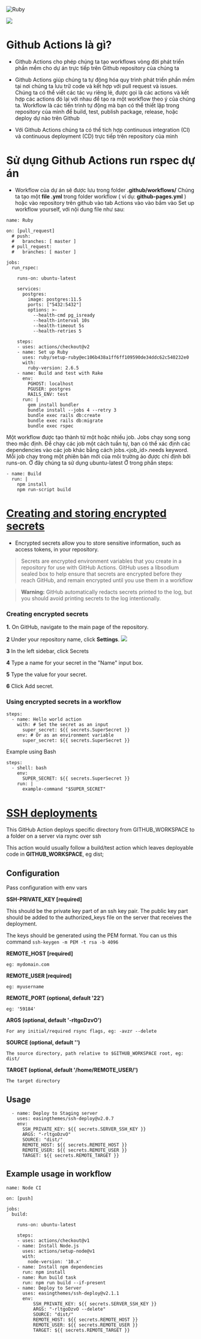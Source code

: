 ![Ruby](https://github.com/nguyenthanhcong101096/github-action-example/workflows/Ruby/badge.svg)

![](https://images.viblo.asia/d2359817-5d94-4aa3-b847-8ec46d8bf0dc.png)

# Github Actions là gì?
- Github Actions cho phép chúng ta tạo workflows vòng đời phát triển phần mềm cho dự án trực tiếp trên Github repository của chúng ta

- Github Actions giúp chúng ta tự động hóa quy trình phát triển phần mềm tại nơi chúng ta lưu trữ code và kết hợp với pull request và issues. Chúng ta có thể viết các tác vụ riêng lẻ, được gọi là các actions và kết hợp các actions đó lại với nhau để tạo ra một workflow theo ý của chúng ta. Workflow là các tiến trình tự động mà bạn có thể thiết lập trong repository của mình để build, test, publish package, release, hoặc deploy dự nào trên Github

- Với Github Actions chúng ta có thể tích hợp continuous integration (CI) và continuous deployment (CD) trực tiếp trên repository của mình

# Sử dụng Github Actions run rspec dự án
- Workflow của dự án sẽ được lưu trong folder **.github/workflows/**
Chúng ta tạo một **file .yml** trong folder workflow ( ví dụ: **github-pages.yml** ) hoặc vào repository trên github vào tab Actions vào vào bấm vào Set up workflow yourself, với nội dung file như sau:

```
name: Ruby

on: [pull_request]
  # push:
  #   branches: [ master ]
  # pull_request:
  #   branches: [ master ]

jobs:
  run_rspec:

    runs-on: ubuntu-latest

    services:
      postgres:
        image: postgres:11.5
        ports: ["5432:5432"]
        options: >-
          --health-cmd pg_isready
          --health-interval 10s
          --health-timeout 5s
          --health-retries 5

    steps:
    - uses: actions/checkout@v2
    - name: Set up Ruby
      uses: ruby/setup-ruby@ec106b438a1ff6ff109590de34ddc62c540232e0
      with:
        ruby-version: 2.6.5
    - name: Build and test with Rake
      env:
        PGHOST: localhost
        PGUSER: postgres
        RAILS_ENV: test
      run: |
        gem install bundler
        bundle install --jobs 4 --retry 3
        bundle exec rails db:create
        bundle exec rails db:migrate
        bundle exec rspec
```

Một workflow được tạo thành từ một hoặc nhiều job. Jobs chạy song song theo mặc định. Để chạy các job một cách tuần tự, bạn có thể xác định các dependencies vào các job khác bằng cách jobs.<job_id>.needs keyword. Mỗi job chạy trong một phiên bản mới của môi trường ảo được chỉ định bởi runs-on.
Ở đây chúng ta sử dụng ubuntu-latest
Ở trong phần steps:

```
- name: Build
  run: |
  	npm install
   	npm run-script build
```

# [Creating and storing encrypted secrets](https://help.github.com/en/actions/configuring-and-managing-workflows/creating-and-storing-encrypted-secrets)

- Encrypted secrets allow you to store sensitive information, such as access tokens, in your repository.

> Secrets are encrypted environment variables that you create in a repository for use with GitHub Actions. GitHub uses a libsodium sealed box to help ensure that secrets are encrypted before they reach GitHub, and remain encrypted until you use them in a workflow

> **Warning:** GitHub automatically redacts secrets printed to the log, but you should avoid printing secrets to the log intentionally.

### Creating encrypted secrets
**1.** On GitHub, navigate to the main page of the repository.

**2** Under your repository name, click  **Settings**.
![](https://help.github.com/assets/images/help/repository/repo-actions-settings.png)

**3** In the left sidebar, click Secrets

**4** Type a name for your secret in the "Name" input box.

**5** Type the value for your secret.

**6** Click Add secret.

### Using encrypted secrets in a workflow

```
steps:
  - name: Hello world action
    with: # Set the secret as an input
      super_secret: ${{ secrets.SuperSecret }}
    env: # Or as an environment variable
      super_secret: ${{ secrets.SuperSecret }}
```

Example using Bash

```
steps:
  - shell: bash
    env:
      SUPER_SECRET: ${{ secrets.SuperSecret }}
    run: |
      example-command "$SUPER_SECRET"
```

# [SSH deployments](https://github.com/marketplace/actions/ssh-deploy)
This GitHub Action deploys specific directory from GITHUB_WORKSPACE to a folder on a server via rsync over ssh

This action would usually follow a build/test action which leaves deployable code in **GITHUB_WORKSPACE**, eg dist;

## Configuration
Pass configuration with env vars

**SSH-PRIVATE_KEY [required]**

This should be the private key part of an ssh key pair. The public key part should be added to the authorized_keys file on the server that receives the deployment.

The keys should be generated using the PEM format. You can us this command
`ssh-keygen -m PEM -t rsa -b 4096`

**REMOTE_HOST [required]**

`eg: mydomain.com`

**REMOTE_USER [required]**

`eg: myusername`

**REMOTE_PORT (optional, default '22')**

`eg: '59184'`

**ARGS (optional, default '-rltgoDzvO')**

`For any initial/required rsync flags, eg: -avzr --delete`

**SOURCE (optional, default '')**

`The source directory, path relative to $GITHUB_WORKSPACE root, eg: dist/`

**TARGET (optional, default '/home/REMOTE_USER/')**

`The target directory`

## Usage

```
  - name: Deploy to Staging server
    uses: easingthemes/ssh-deploy@v2.0.7
    env:
      SSH_PRIVATE_KEY: ${{ secrets.SERVER_SSH_KEY }}
      ARGS: "-rltgoDzvO"
      SOURCE: "dist/"
      REMOTE_HOST: ${{ secrets.REMOTE_HOST }}
      REMOTE_USER: ${{ secrets.REMOTE_USER }}
      TARGET: ${{ secrets.REMOTE_TARGET }}
```

## Example usage in workflow

```
name: Node CI

on: [push]

jobs:
  build:

    runs-on: ubuntu-latest

    steps:
    - uses: actions/checkout@v1
    - name: Install Node.js
      uses: actions/setup-node@v1
      with:
        node-version: '10.x'
    - name: Install npm dependencies
      run: npm install
    - name: Run build task
      run: npm run build --if-present
    - name: Deploy to Server
      uses: easingthemes/ssh-deploy@v2.1.1
      env:
          SSH_PRIVATE_KEY: ${{ secrets.SERVER_SSH_KEY }}
          ARGS: "-rltgoDzvO --delete"
          SOURCE: "dist/"
          REMOTE_HOST: ${{ secrets.REMOTE_HOST }}
          REMOTE_USER: ${{ secrets.REMOTE_USER }}
          TARGET: ${{ secrets.REMOTE_TARGET }}
```
